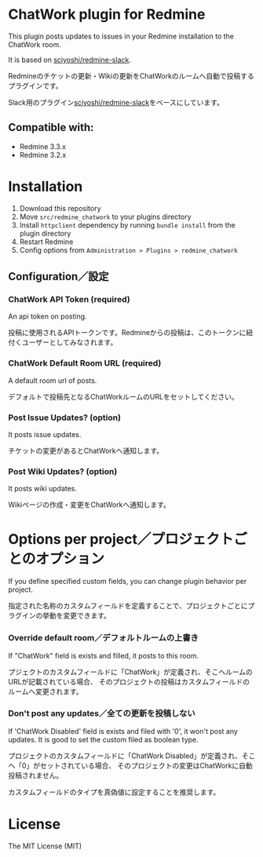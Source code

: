 # ChatWork plugin for Redmine

This plugin posts updates to issues in your Redmine installation to the ChatWork
room.

It is based on [sciyoshi/redmine-slack](https://github.com/sciyoshi/redmine-slack).

Redmineのチケットの更新・Wikiの更新をChatWorkのルームへ自動で投稿するプラグインです。

Slack用のプラグイン[sciyoshi/redmine-slack](https://github.com/sciyoshi/redmine-slack)をベースにしています。

## Compatible with:

* Redmine 3.3.x
* Redmine 3.2.x

# Installation

1. Download this repository
2. Move `src/redmine_chatwork` to your plugins directory
4. Install `httpclient` dependency by running `bundle install` from the plugin directory
4. Restart Redmine
5. Config options from `Administration > Plugins > redmine_chatwork`
  
## Configuration／設定

### ChatWork API Token (required)

An api token on posting.

投稿に使用されるAPIトークンです。Redmineからの投稿は、このトークンに紐付くユーザーとしてみなされます。

### ChatWork Default Room URL (required)

A default room url of posts.

デフォルトで投稿先となるChatWorkルームのURLをセットしてください。

### Post Issue Updates? (option)

It posts issue updates.

チケットの変更があるとChatWorkへ通知します。
 
### Post Wiki Updates? (option)

It posts wiki updates.

Wikiページの作成・変更をChatWorkへ通知します。

# Options per project／プロジェクトごとのオプション

If you define specified custom fields, you can change plugin behavior per project.

指定された名称のカスタムフィールドを定義することで、プロジェクトごとにプラグインの挙動を変更できます。

### Override default room／デフォルトルームの上書き

If "ChatWork" field is exists and filled, it posts to this room.

プジェクトのカスタムフィールドに「ChatWork」が定義され、そこへルームのURLが記載されている場合、
そのプロジェクトの投稿はカスタムフィールドのルームへ変更されます。

### Don't post any updates／全ての更新を投稿しない

If 'ChatWork Disabled' field is exists and filed with '0', it won't post any updates.
It is good to set the custom filed as boolean type.

プロジェクトのカスタムフィールドに「ChatWork Disabled」が定義され、そこへ「0」がセットされている場合、
そのプロジェクトの変更はChatWorkに自動投稿されません。

カスタムフィールドのタイプを真偽値に設定することを推奨します。

# License

The MIT License (MIT)
